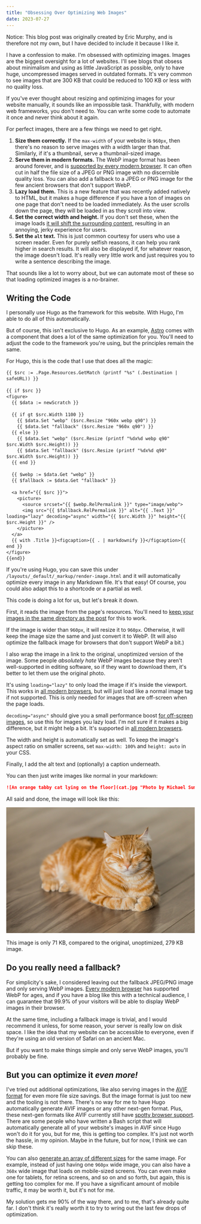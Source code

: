 ```yaml
---
title: "Obsessing Over Optimizing Web Images"
date: 2023-07-27
---
```

Notice: This blog post was originally created by Eric Murphy, and is therefore not my own, but I have decided to include it because I like it.<br />


I have a confession to make. I'm obsessed with optimizing images. Images are the biggest oversight for a lot of websites. I'll see blogs that obsess about minimalism and using as little JavaScript as possible, only to have huge, uncompressed images served in outdated formats. It's very common to see images that are 300 KB that could be reduced to 100 KB or less with no quality loss.

If you've ever thought about resizing and optimizing images for your website manually, it sounds like an impossible task. Thankfully, with modern web frameworks, you don't need to. You can write some code to automate it once and never think about it again.

For perfect images, there are a few things we need to get right.

1. **Size them correctly.** If the `max-width` of your website is `960px`, then there's no reason to serve images with a width larger than that. Similarly, if it's a thumbnail, serve a thumbnail-sized image.
2. **Serve them in modern formats.** The WebP image format has been around forever, and is [supported by every modern browser](https://caniuse.com/webp). It can often cut in half the file size of a JPEG or PNG image with no discernible quality loss. You can also add a fallback to a JPEG or PNG image for the few ancient browsers that don't support WebP.
3. **Lazy load them.** This is a new feature that was recently added natively to HTML, but it makes a huge difference if you have a ton of images on one page that don't need to be loaded immediately. As the user scrolls down the page, they will be loaded in as they scroll into view.
4. **Set the correct width and height.** If you don't set these, when the image loads [it will shift the surrounding content](https://web.dev/optimize-cls/#images-without-dimensions), resulting in an annoying, jerky experience for users.
5. **Set the `alt` text.** This is just common courtesy for users who use a screen reader. Even for purely selfish reasons, it can help you rank higher in search results. It will also be displayed if, for whatever reason, the image doesn't load. It's really very little work and just requires you to write a sentence describing the image.

That sounds like a lot to worry about, but we can automate most of these so that loading optimized images is a no-brainer.

## Writing the Code

I personally use Hugo as the framework for this website. With Hugo, I'm able to do all of this automatically.

But of course, this isn't exclusive to Hugo. As an example, [Astro](https://astro.build/) comes with a component that does a lot of the same optimization for you. You'll need to adjust the code to the framework you're using, but the principles remain the same.

For Hugo, this is the code that I use that does all the magic:

```go-html-template
{{ $src := .Page.Resources.GetMatch (printf "%s" (.Destination | safeURL)) }}

{{ if $src }}
<figure>
  {{ $data := newScratch }}

  {{ if gt $src.Width 1100 }}
    {{ $data.Set "webp" ($src.Resize "960x webp q90") }}
    {{ $data.Set "fallback" ($src.Resize "960x q90") }}
  {{ else }}
    {{ $data.Set "webp" ($src.Resize (printf "%dx%d webp q90" $src.Width $src.Height)) }}
    {{ $data.Set "fallback" ($src.Resize (printf "%dx%d q90" $src.Width $src.Height)) }}
  {{ end }}

  {{ $webp := $data.Get "webp" }}
  {{ $fallback := $data.Get "fallback" }}

  <a href="{{ $src }}">
    <picture>
      <source srcset="{{ $webp.RelPermalink }}" type="image/webp">
      <img src="{{ $fallback.RelPermalink }}" alt="{{ .Text }}" loading="lazy" decoding="async" width="{{ $src.Width }}" height="{{ $src.Height }}" />
    </picture>
  </a>
  {{ with .Title }}<figcaption>{{ . | markdownify }}</figcaption>{{ end }}
</figure>
{{end}}
```

If you're using Hugo, you can save this under `/layouts/_default/_markup/render-image.html` and it will automatically optimize every image in any Markdown file. It's that easy! Of course, you could also adapt this to a shortcode or a partial as well.

This code is doing a lot for us, but let's break it down.

First, it reads the image from the page's resources. You'll need to [keep your images in the same directory as the post](https://gohugo.io/content-management/page-bundles/#leaf-bundles) for this to work.

If the image is wider than `960px`, it will resize it to `960px`. Otherwise, it will keep the image size the same and just convert it to WebP. (It will also optimize the fallback image for browsers that don't support WebP a bit.)

I also wrap the image in a link to the original, unoptimized version of the image. Some people *absolutely hate* WebP images because they aren't well-supported in editing software, so if they want to download them, it's better to let them use the original photo.

It's using `loading="lazy"` to only load the image if it's inside the viewport. This works in [all modern browsers](https://caniuse.com/loading-lazy-attr), but will just load like a normal image tag if not supported. This is only needed for images that are off-screen when the page loads.

`decoding="async"` should give you a small performance boost [for off-screen images](https://developer.mozilla.org/en-US/docs/Web/API/HTMLImageElement/decoding#usage_notes), so use this for images you lazy load. I'm not sure if it makes a big difference, but it might help a bit. It's supported in [all modern browsers](https://caniuse.com/mdn-html_elements_img_decoding).

The width and height is automatically set as well. To keep the image's aspect ratio on smaller screens, set `max-width: 100%` and `height: auto` in your CSS.

Finally, I add the alt text and (optionally) a caption underneath.

You can then just write images like normal in your markdown:

```markdown
![An orange tabby cat lying on the floor](cat.jpg "Photo by Michael Sum on Unsplash.")
```

All said and done, the image will look like this:

![An orange tabby cat lying on the floor](cat.jpg "Photo by [Michael Sum](https://unsplash.com/@michaelsum1228) on [Unsplash](https://unsplash.com/).")

This image is only 71 KB, compared to the original, unoptimized, 279 KB image.

## Do you really need a fallback?

For simplicity's sake, I considered leaving out the fallback JPEG/PNG image and only serving WebP images. [Every modern browser](https://caniuse.com/webp) has supported WebP for ages, and if you have a blog like this with a technical audience, I can guarantee that 99.9% of your visitors will be able to display WebP images in their browser.

At the same time, including a fallback image is trivial, and I would recommend it unless, for some reason, your server is really low on disk space. I like the idea that my website can be accessible to everyone, even if they're using an old version of Safari on an ancient Mac.

But if you want to make things simple and only serve WebP images, you'll probably be fine.

## But you can optimize it *even more!*

I've tried out additional optimizations, like also serving images in the [AVIF format](https://www.youtube.com/watch?v=5eGN_94zbKo) for even more file size savings. But the image format is just too new and the tooling is not there. There's no way for me to have Hugo automatically generate AVIF images or any other next-gen format. Plus, these next-gen formats like AVIF currently still have [spotty browser support](http://caniuse.com/avif). There are some people who have written a Bash script that will automatically generate all of your website's images in AVIF since Hugo won't do it for you, but for me, this is getting too complex. It's just not worth the hassle, in my opinion. Maybe in the future, but for now, I think we can skip these.

You can also [generate an array of different sizes](https://www.youtube.com/watch?v=7ZxhLpTVI24) for the same image. For example, instead of just having one `960px` wide image, you can also have a `360x` wide image that loads on mobile-sized screens. You can even make one for tablets, for retina screens, and so on and so forth, but again, this is getting too complex for me. If you have a significant amount of mobile traffic, it may be worth it, but it's not for me.

My solution gets me 90% of the way there, and to me, that's already quite far. I don't think it's really worth it to try to wring out the last few drops of optimization.
